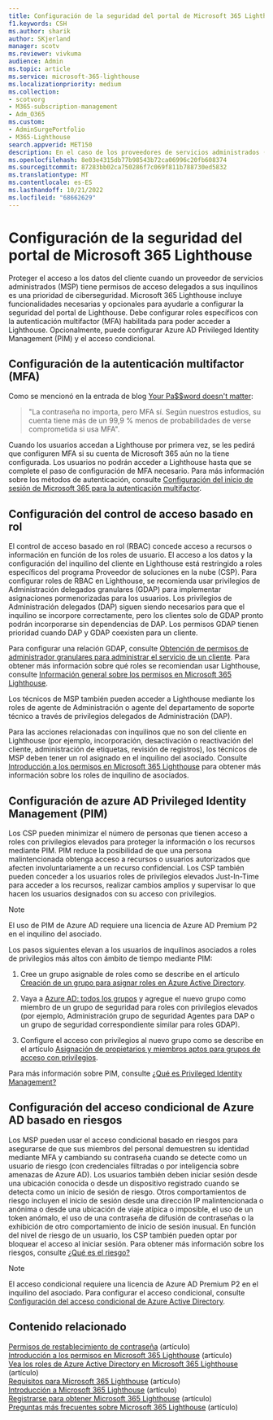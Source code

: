 ```yaml
---
title: Configuración de la seguridad del portal de Microsoft 365 Lighthouse
f1.keywords: CSH
ms.author: sharik
author: SKjerland
manager: scotv
ms.reviewer: vivkuma
audience: Admin
ms.topic: article
ms.service: microsoft-365-lighthouse
ms.localizationpriority: medium
ms.collection:
- scotvorg
- M365-subscription-management
- Adm_O365
ms.custom:
- AdminSurgePortfolio
- M365-Lighthouse
search.appverid: MET150
description: En el caso de los proveedores de servicios administrados (MSP) que usan Microsoft 365 Lighthouse, obtenga información sobre cómo configurar la seguridad del portal.
ms.openlocfilehash: 8e03e4315db77b98543b72ca06996c20fb608374
ms.sourcegitcommit: 87283bb02ca750286f7c069f811b788730ed5832
ms.translationtype: MT
ms.contentlocale: es-ES
ms.lasthandoff: 10/21/2022
ms.locfileid: "68662629"
---
```

# <a name="configure-microsoft-365-lighthouse-portal-security"></a>Configuración de la seguridad del portal de Microsoft 365 Lighthouse

Proteger el acceso a los datos del cliente cuando un proveedor de servicios administrados (MSP) tiene permisos de acceso delegados a sus inquilinos es una prioridad de ciberseguridad. Microsoft 365 Lighthouse incluye funcionalidades necesarias y opcionales para ayudarle a configurar la seguridad del portal de Lighthouse. Debe configurar roles específicos con la autenticación multifactor (MFA) habilitada para poder acceder a Lighthouse. Opcionalmente, puede configurar Azure AD Privileged Identity Management (PIM) y el acceso condicional.

## <a name="set-up-multifactor-authentication-mfa"></a>Configuración de la autenticación multifactor (MFA)

Como se mencionó en la entrada de blog [Your Pa$$word doesn't matter](https://techcommunity.microsoft.com/t5/azure-active-directory-identity/your-pa-word-doesn-t-matter/ba-p/731984):

> "La contraseña no importa, pero MFA sí. Según nuestros estudios, su cuenta tiene más de un 99,9 % menos de probabilidades de verse comprometida si usa MFA".

Cuando los usuarios accedan a Lighthouse por primera vez, se les pedirá que configuren MFA si su cuenta de Microsoft 365 aún no la tiene configurada. Los usuarios no podrán acceder a Lighthouse hasta que se complete el paso de configuración de MFA necesario. Para más información sobre los métodos de autenticación, consulte [Configuración del inicio de sesión de Microsoft 365 para la autenticación multifactor](https://support.microsoft.com/office/ace1d096-61e5-449b-a875-58eb3d74de14).

## <a name="set-up-role-based-access-control"></a>Configuración del control de acceso basado en rol

El control de acceso basado en rol (RBAC) concede acceso a recursos o información en función de los roles de usuario. El acceso a los datos y la configuración del inquilino del cliente en Lighthouse está restringido a roles específicos del programa Proveedor de soluciones en la nube (CSP). Para configurar roles de RBAC en Lighthouse, se recomienda usar privilegios de Administración delegados granulares (GDAP) para implementar asignaciones pormenorizadas para los usuarios. Los privilegios de Administración delegados (DAP) siguen siendo necesarios para que el inquilino se incorpore correctamente, pero los clientes solo de GDAP pronto podrán incorporarse sin dependencias de DAP. Los permisos GDAP tienen prioridad cuando DAP y GDAP coexisten para un cliente.

Para configurar una relación GDAP, consulte [Obtención de permisos de administrador granulares para administrar el servicio de un cliente](/partner-center/gdap-obtain-admin-permissions-to-manage-customer). Para obtener más información sobre qué roles se recomiendan usar Lighthouse, consulte [Información general sobre los permisos en Microsoft 365 Lighthouse](m365-lighthouse-overview-of-permissions.md).

Los técnicos de MSP también pueden acceder a Lighthouse mediante los roles de agente de Administración o agente del departamento de soporte técnico a través de privilegios delegados de Administración (DAP).

Para las acciones relacionadas con inquilinos que no son del cliente en Lighthouse (por ejemplo, incorporación, desactivación o reactivación del cliente, administración de etiquetas, revisión de registros), los técnicos de MSP deben tener un rol asignado en el inquilino del asociado. Consulte [Introducción a los permisos en Microsoft 365 Lighthouse](m365-lighthouse-overview-of-permissions.md) para obtener más información sobre los roles de inquilino de asociados.

## <a name="set-up-azure-ad-privileged-identity-management-pim"></a>Configuración de azure AD Privileged Identity Management (PIM)

Los CSP pueden minimizar el número de personas que tienen acceso a roles con privilegios elevados para proteger la información o los recursos mediante PIM. PIM reduce la posibilidad de que una persona malintencionada obtenga acceso a recursos o usuarios autorizados que afecten involuntariamente a un recurso confidencial. Los CSP también pueden conceder a los usuarios roles de privilegios elevados Just-In-Time para acceder a los recursos, realizar cambios amplios y supervisar lo que hacen los usuarios designados con su acceso con privilegios.

> [!NOTE]
> El uso de PIM de Azure AD requiere una licencia de Azure AD Premium P2 en el inquilino del asociado.

Los pasos siguientes elevan a los usuarios de inquilinos asociados a roles de privilegios más altos con ámbito de tiempo mediante PIM:

1. Cree un grupo asignable de roles como se describe en el artículo [Creación de un grupo para asignar roles en Azure Active Directory](/azure/active-directory/roles/groups-create-eligible).

2. Vaya a [Azure AD: todos los grupos](https://portal.azure.com/#blade/Microsoft_AAD_IAM/GroupsManagementMenuBlade/AllGroups) y agregue el nuevo grupo como miembro de un grupo de seguridad para roles con privilegios elevados (por ejemplo, Administración grupo de seguridad Agentes para DAP o un grupo de seguridad correspondiente similar para roles GDAP).

3. Configure el acceso con privilegios al nuevo grupo como se describe en el artículo [Asignación de propietarios y miembros aptos para grupos de acceso con privilegios](/azure/active-directory/privileged-identity-management/groups-assign-member-owner).

Para más información sobre PIM, consulte [¿Qué es Privileged Identity Management?](/azure/active-directory/privileged-identity-management/pim-configure)

## <a name="set-up-risk-based-azure-ad-conditional-access"></a>Configuración del acceso condicional de Azure AD basado en riesgos

Los MSP pueden usar el acceso condicional basado en riesgos para asegurarse de que sus miembros del personal demuestren su identidad mediante MFA y cambiando su contraseña cuando se detecte como un usuario de riesgo (con credenciales filtradas o por inteligencia sobre amenazas de Azure AD). Los usuarios también deben iniciar sesión desde una ubicación conocida o desde un dispositivo registrado cuando se detecta como un inicio de sesión de riesgo. Otros comportamientos de riesgo incluyen el inicio de sesión desde una dirección IP malintencionada o anónima o desde una ubicación de viaje atípica o imposible, el uso de un token anómalo, el uso de una contraseña de difusión de contraseñas o la exhibición de otro comportamiento de inicio de sesión inusual. En función del nivel de riesgo de un usuario, los CSP también pueden optar por bloquear el acceso al iniciar sesión. Para obtener más información sobre los riesgos, consulte [¿Qué es el riesgo?](/azure/active-directory/identity-protection/concept-identity-protection-risks)

> [!NOTE]
> El acceso condicional requiere una licencia de Azure AD Premium P2 en el inquilino del asociado. Para configurar el acceso condicional, consulte [Configuración del acceso condicional de Azure Active Directory](/appcenter/general/configuring-aad-conditional-access).

## <a name="related-content"></a>Contenido relacionado

[Permisos de restablecimiento de contraseña](/azure/active-directory/roles/permissions-reference#password-reset-permissions) (artículo)\
[Introducción a los permisos en Microsoft 365 Lighthouse](m365-lighthouse-overview-of-permissions.md) (artículo)\
[Vea los roles de Azure Active Directory en Microsoft 365 Lighthouse](m365-lighthouse-view-your-roles.md) (artículo)\
[Requisitos para Microsoft 365 Lighthouse](m365-lighthouse-requirements.md) (artículo)\
[Introducción a Microsoft 365 Lighthouse](m365-lighthouse-overview.md) (artículo)\
[Registrarse para obtener Microsoft 365 Lighthouse](m365-lighthouse-sign-up.md) (artículo)\
[Preguntas más frecuentes sobre Microsoft 365 Lighthouse](m365-lighthouse-faq.yml) (artículo)